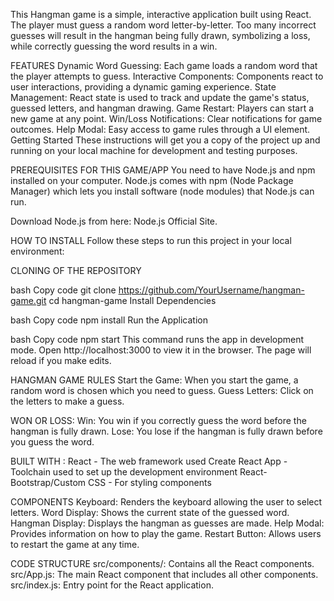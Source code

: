 This Hangman game is a simple, interactive application built using React. The player must guess a random word letter-by-letter. Too many incorrect guesses will result in the hangman being fully drawn, symbolizing a loss, while correctly guessing the word results in a win.

FEATURES
Dynamic Word Guessing: Each game loads a random word that the player attempts to guess.
Interactive Components: Components react to user interactions, providing a dynamic gaming experience.
State Management: React state is used to track and update the game's status, guessed letters, and hangman drawing.
Game Restart: Players can start a new game at any point.
Win/Loss Notifications: Clear notifications for game outcomes.
Help Modal: Easy access to game rules through a UI element.
Getting Started
These instructions will get you a copy of the project up and running on your local machine for development and testing purposes.

PREREQUISITES FOR THIS GAME/APP
You need to have Node.js and npm installed on your computer. Node.js comes with npm (Node Package Manager) which lets you install software (node modules) that Node.js can run.

Download Node.js from here: Node.js Official Site.

HOW TO INSTALL
Follow these steps to run this project in your local environment:

CLONING OF THE REPOSITORY

bash
Copy code
git clone https://github.com/YourUsername/hangman-game.git
cd hangman-game
Install Dependencies

bash
Copy code
npm install
Run the Application

bash
Copy code
npm start
This command runs the app in development mode. Open http://localhost:3000 to view it in the browser. The page will reload if you make edits.

HANGMAN GAME RULES
Start the Game: When you start the game, a random word is chosen which you need to guess.
Guess Letters: Click on the letters to make a guess.

WON OR LOSS:
Win: You win if you correctly guess the word before the hangman is fully drawn.
Lose: You lose if the hangman is fully drawn before you guess the word.

BUILT WITH :
React - The web framework used
Create React App - Toolchain used to set up the development environment
React-Bootstrap/Custom CSS - For styling components

COMPONENTS
Keyboard: Renders the keyboard allowing the user to select letters.
Word Display: Shows the current state of the guessed word.
Hangman Display: Displays the hangman as guesses are made.
Help Modal: Provides information on how to play the game.
Restart Button: Allows users to restart the game at any time.

CODE STRUCTURE
src/components/: Contains all the React components.
src/App.js: The main React component that includes all other components.
src/index.js: Entry point for the React application.
